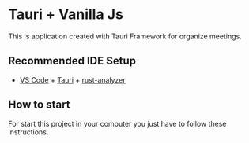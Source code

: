 # Tauri + Vanilla Js

This is application created with Tauri Framework for organize meetings.

## Recommended IDE Setup

- [VS Code](https://code.visualstudio.com/) + [Tauri](https://marketplace.visualstudio.com/items?itemName=tauri-apps.tauri-vscode) + [rust-analyzer](https://marketplace.visualstudio.com/items?itemName=rust-lang.rust-analyzer)

## How to start
For start this project in your computer you just have to follow these instructions.
